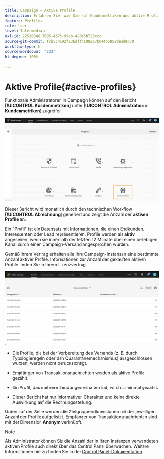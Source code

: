 ```yaml
---
title: Campaign – Aktive Profile
description: Erfahren Sie, wie Sie auf Kundenmetriken und aktive Profile zugreifen können.
feature: Profiles
role: User
level: Intermediate
exl-id: 22516348-7695-4579-99eb-480e5b723ccc
source-git-commit: fcb5c4a92f23bdffd1082b7b044b5859dead9d70
workflow-type: ht
source-wordcount: '233'
ht-degree: 100%

---
```


# Aktive Profile{#active-profiles}

Funktionale Administratoren in Campaign können auf den Bericht **[!UICONTROL Kundenmetriken]** unter **[!UICONTROL Administration > Kundenmetriken]** zugreifen.

![](assets/audience_customer_metrics.png)

Dieser Bericht wird monatlich durch den technischen Workflow **[!UICONTROL Abrechnung]** generiert und zeigt die Anzahl der **aktiven Profile** an.

Ein &quot;Profil&quot; ist ein Datensatz mit Informationen, die einen Endkunden, Interessenten oder Lead repräsentieren. Profile werden als **aktiv** angesehen, wenn sie innerhalb der letzten 12 Monate über einen beliebigen Kanal durch einen Campaign-Versand angesprochen wurden.

Gemäß Ihrem Vertrag erhalten alle Ihre Campaign-Instanzen eine bestimmte Anzahl aktiver Profile. Informationen zur Anzahl der gekauften aktiven Profile finden Sie in Ihrem Lizenzvertrag.

![](assets/audience_active_profiles_list.png)



* Die Profile, die bei der Vorbereitung des Versands (z. B. durch Typologieregeln oder den Quarantänemechanismus) ausgeschlossen wurden, werden nicht berücksichtigt.

* Empfänger von Transaktionsnachrichten werden als aktive Profile gezählt.

* Ein Profil, das mehrere Sendungen erhalten hat, wird nur einmal gezählt.

* Dieser Bericht hat nur informativen Charakter und keine direkte Auswirkung auf die Rechnungsstellung.

Unten auf der Seite werden die Zielgruppendimensionen mit der jeweiligen Anzahl der Profile aufgelistet. Empfänger von Transaktionsnachrichten sind mit der Dimension **Anonym** verknüpft.

>[!NOTE]
>
>Als Administrator können Sie die Anzahl der in Ihren Instanzen verwendeten aktiven Profile auch direkt über das Control Panel überwachen. Weitere Informationen hierzu finden Sie in der [Control Panel-Dokumentation](https://experienceleague.adobe.com/docs/control-panel/using/performance-monitoring/active-profiles-monitoring.html?lang=de).
